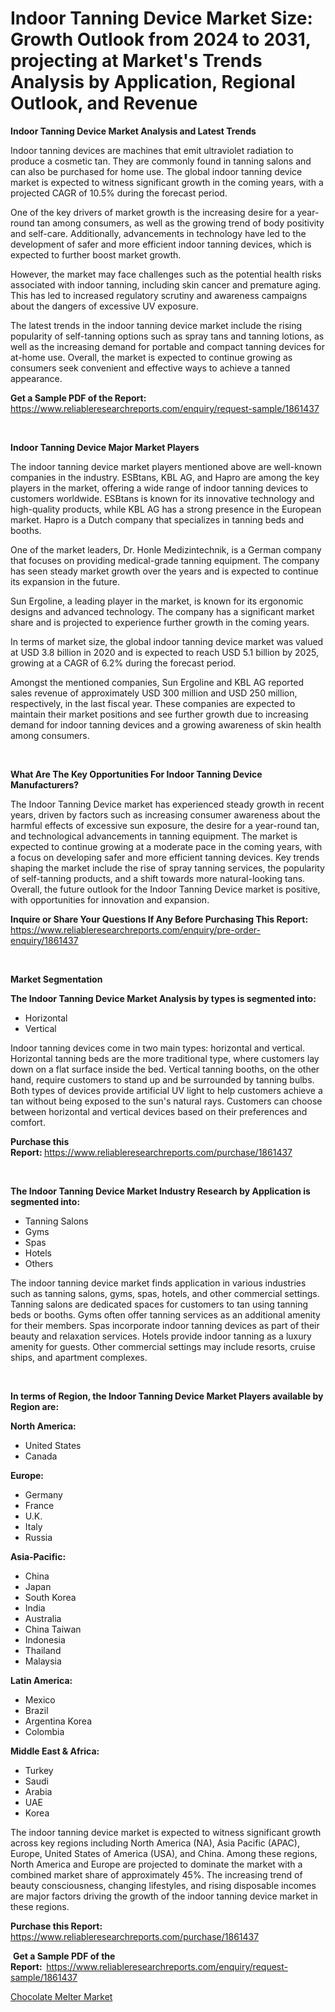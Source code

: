 <p><h1>Indoor Tanning Device Market Size: Growth Outlook from 2024 to 2031, projecting at Market's Trends Analysis by Application, Regional Outlook, and Revenue</h1></p><p><strong>Indoor Tanning Device Market Analysis and Latest Trends</strong></p>
<p><p>Indoor tanning devices are machines that emit ultraviolet radiation to produce a cosmetic tan. They are commonly found in tanning salons and can also be purchased for home use. The global indoor tanning device market is expected to witness significant growth in the coming years, with a projected CAGR of 10.5% during the forecast period.</p><p>One of the key drivers of market growth is the increasing desire for a year-round tan among consumers, as well as the growing trend of body positivity and self-care. Additionally, advancements in technology have led to the development of safer and more efficient indoor tanning devices, which is expected to further boost market growth.</p><p>However, the market may face challenges such as the potential health risks associated with indoor tanning, including skin cancer and premature aging. This has led to increased regulatory scrutiny and awareness campaigns about the dangers of excessive UV exposure.</p><p>The latest trends in the indoor tanning device market include the rising popularity of self-tanning options such as spray tans and tanning lotions, as well as the increasing demand for portable and compact tanning devices for at-home use. Overall, the market is expected to continue growing as consumers seek convenient and effective ways to achieve a tanned appearance.</p></p>
<p><strong>Get a Sample PDF of the Report:&nbsp;</strong> <a href="https://www.reliableresearchreports.com/enquiry/request-sample/1861437">https://www.reliableresearchreports.com/enquiry/request-sample/1861437</a></p>
<p>&nbsp;</p>
<p><strong>Indoor Tanning Device Major Market Players</strong></p>
<p><p>The indoor tanning device market players mentioned above are well-known companies in the industry. ESBtans, KBL AG, and Hapro are among the key players in the market, offering a wide range of indoor tanning devices to customers worldwide. ESBtans is known for its innovative technology and high-quality products, while KBL AG has a strong presence in the European market. Hapro is a Dutch company that specializes in tanning beds and booths.</p><p>One of the market leaders, Dr. Honle Medizintechnik, is a German company that focuses on providing medical-grade tanning equipment. The company has seen steady market growth over the years and is expected to continue its expansion in the future.</p><p>Sun Ergoline, a leading player in the market, is known for its ergonomic designs and advanced technology. The company has a significant market share and is projected to experience further growth in the coming years.</p><p>In terms of market size, the global indoor tanning device market was valued at USD 3.8 billion in 2020 and is expected to reach USD 5.1 billion by 2025, growing at a CAGR of 6.2% during the forecast period.</p><p>Amongst the mentioned companies, Sun Ergoline and KBL AG reported sales revenue of approximately USD 300 million and USD 250 million, respectively, in the last fiscal year. These companies are expected to maintain their market positions and see further growth due to increasing demand for indoor tanning devices and a growing awareness of skin health among consumers.</p></p>
<p>&nbsp;</p>
<p><strong>What Are The Key Opportunities For Indoor Tanning Device Manufacturers?</strong></p>
<p><p>The Indoor Tanning Device market has experienced steady growth in recent years, driven by factors such as increasing consumer awareness about the harmful effects of excessive sun exposure, the desire for a year-round tan, and technological advancements in tanning equipment. The market is expected to continue growing at a moderate pace in the coming years, with a focus on developing safer and more efficient tanning devices. Key trends shaping the market include the rise of spray tanning services, the popularity of self-tanning products, and a shift towards more natural-looking tans. Overall, the future outlook for the Indoor Tanning Device market is positive, with opportunities for innovation and expansion.</p></p>
<p><strong>Inquire or Share Your Questions If Any Before Purchasing This Report:</strong> <a href="https://www.reliableresearchreports.com/enquiry/pre-order-enquiry/1861437">https://www.reliableresearchreports.com/enquiry/pre-order-enquiry/1861437</a></p>
<p>&nbsp;</p>
<p><strong>Market Segmentation</strong></p>
<p><strong>The Indoor Tanning Device Market Analysis by types is segmented into:</strong></p>
<p><ul><li>Horizontal</li><li>Vertical</li></ul></p>
<p><p>Indoor tanning devices come in two main types: horizontal and vertical. Horizontal tanning beds are the more traditional type, where customers lay down on a flat surface inside the bed. Vertical tanning booths, on the other hand, require customers to stand up and be surrounded by tanning bulbs. Both types of devices provide artificial UV light to help customers achieve a tan without being exposed to the sun's natural rays. Customers can choose between horizontal and vertical devices based on their preferences and comfort.</p></p>
<p><strong>Purchase this Report:&nbsp;</strong><a href="https://www.reliableresearchreports.com/purchase/1861437">https://www.reliableresearchreports.com/purchase/1861437</a></p>
<p>&nbsp;</p>
<p><strong>The Indoor Tanning Device Market Industry Research by Application is segmented into:</strong></p>
<p><ul><li>Tanning Salons</li><li>Gyms</li><li>Spas</li><li>Hotels</li><li>Others</li></ul></p>
<p><p>The indoor tanning device market finds application in various industries such as tanning salons, gyms, spas, hotels, and other commercial settings. Tanning salons are dedicated spaces for customers to tan using tanning beds or booths. Gyms often offer tanning services as an additional amenity for their members. Spas incorporate indoor tanning devices as part of their beauty and relaxation services. Hotels provide indoor tanning as a luxury amenity for guests. Other commercial settings may include resorts, cruise ships, and apartment complexes.</p></p>
<p>&nbsp;</p>
<p><strong>In terms of Region, the Indoor Tanning Device Market Players available by Region are:</strong></p>
<p>
    <p> <strong> North America: </strong>
        <ul>
            <li>United States</li>
            <li>Canada</li>
        </ul>
        </p> 
    <p> <strong> Europe: </strong>
        <ul>
            <li>Germany</li>
            <li>France</li>
            <li>U.K.</li>
            <li>Italy</li>
            <li>Russia</li>
        </ul>
        </p> 
    <p> <strong> Asia-Pacific: </strong>
        <ul>
            <li>China</li>
            <li>Japan</li>
            <li>South Korea</li>
            <li>India</li>
            <li>Australia</li>
            <li>China Taiwan</li>
            <li>Indonesia</li>
            <li>Thailand</li>
            <li>Malaysia</li>
        </ul>
        </p> 
    <p> <strong> Latin America: </strong>
        <ul>
            <li>Mexico</li>
            <li>Brazil</li>
            <li>Argentina Korea</li>
            <li>Colombia</li>
        </ul>
        </p> 
    <p> <strong> Middle East & Africa: </strong>
        <ul>
            <li>Turkey</li>
            <li>Saudi</li>
            <li>Arabia</li>
            <li>UAE</li>
            <li>Korea</li>
        </ul>
    </p>
    </p>
<p><p>The indoor tanning device market is expected to witness significant growth across key regions including North America (NA), Asia Pacific (APAC), Europe, United States of America (USA), and China. Among these regions, North America and Europe are projected to dominate the market with a combined market share of approximately 45%. The increasing trend of beauty consciousness, changing lifestyles, and rising disposable incomes are major factors driving the growth of the indoor tanning device market in these regions.</p></p>
<p><strong>Purchase this Report: </strong><a href="https://www.reliableresearchreports.com/purchase/1861437">https://www.reliableresearchreports.com/purchase/1861437</a></p>
<p>&nbsp;<strong>Get a Sample PDF of the Report:&nbsp;&nbsp;</strong><a href="https://www.reliableresearchreports.com/enquiry/request-sample/1861437">https://www.reliableresearchreports.com/enquiry/request-sample/1861437</a></p>
<p><strong></strong></p>
<p><p><a href="https://github.com/lbird53714/Market-Research-Report-List-3/blob/main/chocolate-melter-market.md">Chocolate Melter Market</a></p></p>